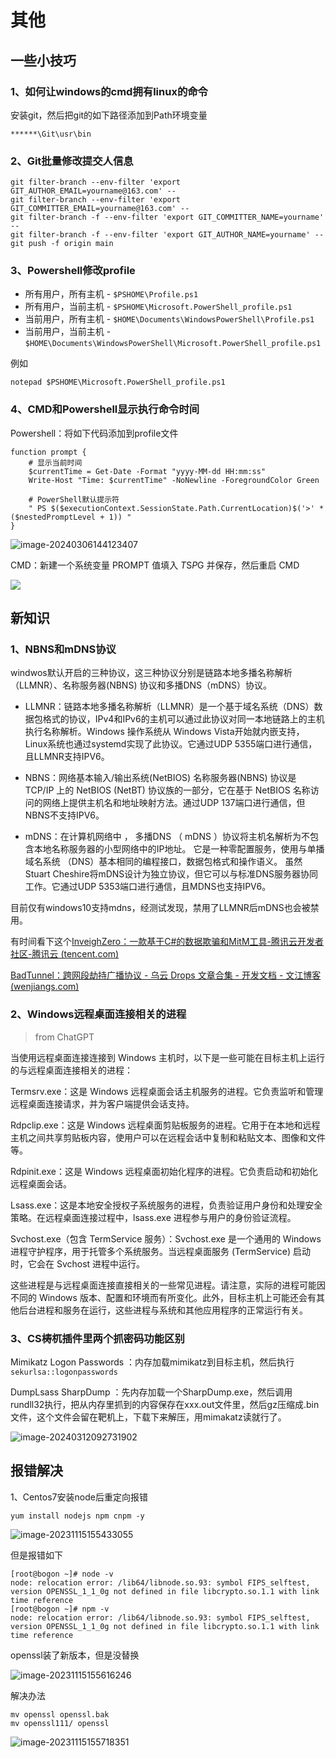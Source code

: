 # 其他



## 一些小技巧

### 1、如何让windows的cmd拥有linux的命令

安装git，然后把git的如下路径添加到Path环境变量

```
******\Git\usr\bin
```

### 2、Git批量修改提交人信息

```
git filter-branch --env-filter 'export GIT_AUTHOR_EMAIL=yourname@163.com' --
git filter-branch --env-filter 'export GIT_COMMITTER_EMAIL=yourname@163.com' --
git filter-branch -f --env-filter 'export GIT_COMMITTER_NAME=yourname' --
git filter-branch -f --env-filter 'export GIT_AUTHOR_NAME=yourname' --
git push -f origin main
```



### 3、Powershell修改profile

- 所有用户，所有主机 - `$PSHOME\Profile.ps1`
- 所有用户，当前主机 - `$PSHOME\Microsoft.PowerShell_profile.ps1`
- 当前用户，所有主机 - `$HOME\Documents\WindowsPowerShell\Profile.ps1`
- 当前用户，当前主机 - `$HOME\Documents\WindowsPowerShell\Microsoft.PowerShell_profile.ps1`

例如

```
notepad $PSHOME\Microsoft.PowerShell_profile.ps1
```



### 4、CMD和Powershell显示执行命令时间

Powershell：将如下代码添加到profile文件

```
function prompt {
    # 显示当前时间
    $currentTime = Get-Date -Format "yyyy-MM-dd HH:mm:ss"
    Write-Host "Time: $currentTime" -NoNewline -ForegroundColor Green

    # PowerShell默认提示符
    " PS $($executionContext.SessionState.Path.CurrentLocation)$('>' * ($nestedPromptLevel + 1)) "
}
```

![image-20240306144123407](./img/others/image-20240306144123407.png)

CMD：新建一个系统变量 PROMPT 值填入 $T$S$P$G 并保存，然后重启 CMD

![](./img/others/%E4%BC%81%E4%B8%9A%E5%BE%AE%E4%BF%A1%E6%88%AA%E5%9B%BE_17010820873067.png)



## 新知识

### 1、NBNS和mDNS协议

windwos默认开启的三种协议，这三种协议分别是链路本地多播名称解析（LLMNR）、名称服务器(NBNS) 协议和多播DNS（mDNS）协议。

- LLMNR：链路本地多播名称解析（LLMNR）是一个基于域名系统（DNS）数据包格式的协议，IPv4和IPv6的主机可以通过此协议对同一本地链路上的主机执行名称解析。Windows 操作系统从 Windows Vista开始就内嵌支持，Linux系统也通过systemd实现了此协议。它通过UDP 5355端口进行通信，且LLMNR支持IPV6。
- NBNS：网络基本输入/输出系统(NetBIOS) 名称服务器(NBNS) 协议是 TCP/IP 上的 NetBIOS (NetBT) 协议族的一部分，它在基于 NetBIOS 名称访问的网络上提供主机名和地址映射方法。通过UDP 137端口进行通信，但NBNS不支持IPV6。

- mDNS：在计算机网络中 ， 多播DNS （ mDNS ）协议将主机名解析为不包含本地名称服务器的小型网络中的IP地址。 它是一种零配置服务，使用与单播域名系统 （DNS）基本相同的编程接口，数据包格式和操作语义。 虽然Stuart Cheshire将mDNS设计为独立协议，但它可以与标准DNS服务器协同工作。它通过UDP 5353端口进行通信，且MDNS也支持IPV6。

目前仅有windows10支持mdns，经测试发现，禁用了LLMNR后mDNS也会被禁用。

有时间看下这个[InveighZero：一款基于C#的数据欺骗和MitM工具-腾讯云开发者社区-腾讯云 (tencent.com)](https://cloud.tencent.com/developer/article/2274258?areaSource=102001.10&traceId=3OY3DrXx8O376asMyCit0)

[BadTunnel：跨网段劫持广播协议 - 乌云 Drops 文章合集 - 开发文档 - 文江博客 (wenjiangs.com)](https://www.wenjiangs.com/doc/nhbok8c60lwy)

### 2、Windows远程桌面连接相关的进程

> from ChatGPT

当使用远程桌面连接连接到 Windows 主机时，以下是一些可能在目标主机上运行的与远程桌面连接相关的进程：

Termsrv.exe：这是 Windows 远程桌面会话主机服务的进程。它负责监听和管理远程桌面连接请求，并为客户端提供会话支持。

Rdpclip.exe：这是 Windows 远程桌面剪贴板服务的进程。它用于在本地和远程主机之间共享剪贴板内容，使用户可以在远程会话中复制和粘贴文本、图像和文件等。

Rdpinit.exe：这是 Windows 远程桌面初始化程序的进程。它负责启动和初始化远程桌面会话。

Lsass.exe：这是本地安全授权子系统服务的进程，负责验证用户身份和处理安全策略。在远程桌面连接过程中，lsass.exe 进程参与用户的身份验证流程。

Svchost.exe（包含 TermService 服务）：Svchost.exe 是一个通用的 Windows 进程守护程序，用于托管多个系统服务。当远程桌面服务 (TermService) 启动时，它会在 Svchost 进程中运行。

这些进程是与远程桌面连接直接相关的一些常见进程。请注意，实际的进程可能因不同的 Windows 版本、配置和环境而有所变化。此外，目标主机上可能还会有其他后台进程和服务在运行，这些进程与系统和其他应用程序的正常运行有关。

### 3、CS梼杌插件里两个抓密码功能区别

Mimikatz Logon Passwords ：内存加载mimikatz到目标主机，然后执行`sekurlsa::logonpasswords`

DumpLsass SharpDump ：先内存加载一个SharpDump.exe，然后调用rundll32执行，把从内存里抓到的内容保存在xxx.out文件里，然后gz压缩成.bin文件，这个文件会留在靶机上，下载下来解压，用mimakatz读就行了。

![image-20240312092731902](./img/others/image-20240312092731902.png)

## 报错解决

1、Centos7安装node后重定向报错

```
yum install nodejs npm cnpm -y
```

![image-20231115155433055](./img/others/image-20231115155433055.png)

但是报错如下

```
[root@bogon ~]# node -v
node: relocation error: /lib64/libnode.so.93: symbol FIPS_selftest, version OPENSSL_1_1_0g not defined in file libcrypto.so.1.1 with link time reference
[root@bogon ~]# npm -v
node: relocation error: /lib64/libnode.so.93: symbol FIPS_selftest, version OPENSSL_1_1_0g not defined in file libcrypto.so.1.1 with link time reference
```

openssl装了新版本，但是没替换

![image-20231115155616246](./img/others/image-20231115155616246.png)

解决办法

```
mv openssl openssl.bak
mv openssl111/ openssl
```

![image-20231115155718351](./img/others/image-20231115155718351.png)

### 

